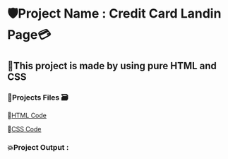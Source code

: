 # 🛡️Project Name : Credit Card Landin Page💳

## 🎯This project is made by using pure HTML and CSS 

### 📍Projects Files 🗃️

📌[HTML Code](./index.html)

📌[CSS Code](./CSS_for_this_proejct/style.css)

### 💥Project Output :  
